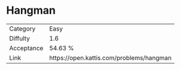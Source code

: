# Hangman

<table>
    <tr>
        <td>Category</td>
        <td>Easy</td>
    </tr>
    <tr>
        <td>Diffulty</td>
        <td>1.6</td>
    </tr>
    <tr>
        <td>Acceptance</td>
        <td>54.63 %</td>
    </tr>
    <tr>
        <td>Link</td>
        <td>https://open.kattis.com/problems/hangman</td>
    </tr>
</table>
